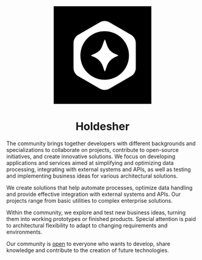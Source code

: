 <div align="center">
  <img
    width="256"
    src="https://github.com/Holdesher/.github/blob/main/assets/img/preview.png"
    alt="logo"
  />
  <br />
  <h1>Holdesher</h1>
</div>

The community brings together developers with different backgrounds and specializations to collaborate on projects, contribute to open-source initiatives, and create innovative solutions. We focus on developing applications and services aimed at simplifying and optimizing data processing, integrating with external systems and APIs, as well as testing and implementing business ideas for various architectural solutions.

We create solutions that help automate processes, optimize data handling and provide effective integration with external systems and APIs. Our projects range from basic utilities to complex enterprise solutions.

Within the community, we explore and test new business ideas, turning them into working prototypes or finished products. Special attention is paid to architectural flexibility to adapt to changing requirements and environments.

Our community is [open](mailto:holdesher@ro.ru) to everyone who wants to develop, share knowledge and contribute to the creation of future technologies.
